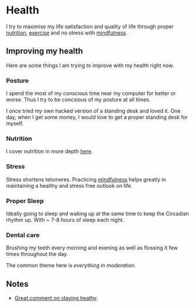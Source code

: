 # Health
I try to maximise my life satisfaction and quality of life through proper [nutrition](nutrition/nutrition.md), [exercise](../fitness/fitness.md) and no stress with [mindfulness](../mindfulness/mindfulness.md).

## Improving my health
Here are some things I am trying to improve with my health right now.

### Posture
I spend the most of my conscious time near my computer for better or worse. Thus I try to be concsious of my posture at all times.

I once tried my own hacked version of a standing desk and loved it. One day, when I get some money, I would love to get a proper standing desk for myself.

### Nutrition
I cover nutrition in more depth [here](nutrition/nutrition.md).

### Stress
Stress shortens telomeres. Practicing [mindfulness](../mindfulness/mindfulness.md) helps greatly in maintaining a healthy and stress free outlook on life.

### Proper Sleep
Ideally going to sleep and waking up at the same time to keep the Circadian rhythm up. With ~ 7-8 hours of sleep each night.

### Dental care
Brushing my teeth every morning and evening as well as flossing it few times throughout the day.

The common theme here is _everything in moderation_.

## Notes
- [Great comment on staying heathy](https://www.reddit.com/r/longevity/comments/7hwgo7/for_people_in_their_young_or_middle_ages_now_who/).